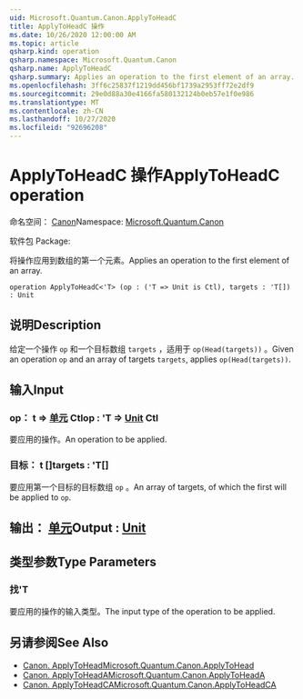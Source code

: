 ```yaml
---
uid: Microsoft.Quantum.Canon.ApplyToHeadC
title: ApplyToHeadC 操作
ms.date: 10/26/2020 12:00:00 AM
ms.topic: article
qsharp.kind: operation
qsharp.namespace: Microsoft.Quantum.Canon
qsharp.name: ApplyToHeadC
qsharp.summary: Applies an operation to the first element of an array.
ms.openlocfilehash: 3ff6c25837f1219dd456bf1739a2953ff72e2df9
ms.sourcegitcommit: 29e0d88a30e4166fa580132124b0eb57e1f0e986
ms.translationtype: MT
ms.contentlocale: zh-CN
ms.lasthandoff: 10/27/2020
ms.locfileid: "92696208"
---
```

# <a name="applytoheadc-operation"></a><span data-ttu-id="36c8d-102">ApplyToHeadC 操作</span><span class="sxs-lookup"><span data-stu-id="36c8d-102">ApplyToHeadC operation</span></span>

<span data-ttu-id="36c8d-103">命名空间： [Canon](xref:Microsoft.Quantum.Canon)</span><span class="sxs-lookup"><span data-stu-id="36c8d-103">Namespace: [Microsoft.Quantum.Canon](xref:Microsoft.Quantum.Canon)</span></span>

<span data-ttu-id="36c8d-104">软件包 [](https://nuget.org/packages/)</span><span class="sxs-lookup"><span data-stu-id="36c8d-104">Package: [](https://nuget.org/packages/)</span></span>


<span data-ttu-id="36c8d-105">将操作应用到数组的第一个元素。</span><span class="sxs-lookup"><span data-stu-id="36c8d-105">Applies an operation to the first element of an array.</span></span>

```qsharp
operation ApplyToHeadC<'T> (op : ('T => Unit is Ctl), targets : 'T[]) : Unit
```


## <a name="description"></a><span data-ttu-id="36c8d-106">说明</span><span class="sxs-lookup"><span data-stu-id="36c8d-106">Description</span></span>

<span data-ttu-id="36c8d-107">给定一个操作 `op` 和一个目标数组 `targets` ，适用于 `op(Head(targets))` 。</span><span class="sxs-lookup"><span data-stu-id="36c8d-107">Given an operation `op` and an array of targets `targets`, applies `op(Head(targets))`.</span></span>

## <a name="input"></a><span data-ttu-id="36c8d-108">输入</span><span class="sxs-lookup"><span data-stu-id="36c8d-108">Input</span></span>

### <a name="op--t--unit-ctl"></a><span data-ttu-id="36c8d-109">op： t => [单元](xref:microsoft.quantum.lang-ref.unit) Ctl</span><span class="sxs-lookup"><span data-stu-id="36c8d-109">op : 'T => [Unit](xref:microsoft.quantum.lang-ref.unit) Ctl</span></span>

<span data-ttu-id="36c8d-110">要应用的操作。</span><span class="sxs-lookup"><span data-stu-id="36c8d-110">An operation to be applied.</span></span>


### <a name="targets--t"></a><span data-ttu-id="36c8d-111">目标： t []</span><span class="sxs-lookup"><span data-stu-id="36c8d-111">targets : 'T[]</span></span>

<span data-ttu-id="36c8d-112">要应用第一个目标的目标数组 `op` 。</span><span class="sxs-lookup"><span data-stu-id="36c8d-112">An array of targets, of which the first will be applied to `op`.</span></span>



## <a name="output--unit"></a><span data-ttu-id="36c8d-113">输出： [单元](xref:microsoft.quantum.lang-ref.unit)</span><span class="sxs-lookup"><span data-stu-id="36c8d-113">Output : [Unit](xref:microsoft.quantum.lang-ref.unit)</span></span>



## <a name="type-parameters"></a><span data-ttu-id="36c8d-114">类型参数</span><span class="sxs-lookup"><span data-stu-id="36c8d-114">Type Parameters</span></span>

### <a name="t"></a><span data-ttu-id="36c8d-115">找</span><span class="sxs-lookup"><span data-stu-id="36c8d-115">'T</span></span>

<span data-ttu-id="36c8d-116">要应用的操作的输入类型。</span><span class="sxs-lookup"><span data-stu-id="36c8d-116">The input type of the operation to be applied.</span></span>

## <a name="see-also"></a><span data-ttu-id="36c8d-117">另请参阅</span><span class="sxs-lookup"><span data-stu-id="36c8d-117">See Also</span></span>

- [<span data-ttu-id="36c8d-118">Canon. ApplyToHead</span><span class="sxs-lookup"><span data-stu-id="36c8d-118">Microsoft.Quantum.Canon.ApplyToHead</span></span>](xref:Microsoft.Quantum.Canon.ApplyToHead)
- [<span data-ttu-id="36c8d-119">Canon. ApplyToHeadA</span><span class="sxs-lookup"><span data-stu-id="36c8d-119">Microsoft.Quantum.Canon.ApplyToHeadA</span></span>](xref:Microsoft.Quantum.Canon.ApplyToHeadA)
- [<span data-ttu-id="36c8d-120">Canon. ApplyToHeadCA</span><span class="sxs-lookup"><span data-stu-id="36c8d-120">Microsoft.Quantum.Canon.ApplyToHeadCA</span></span>](xref:Microsoft.Quantum.Canon.ApplyToHeadCA)